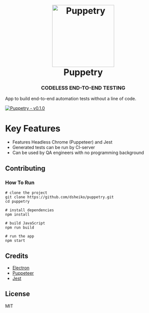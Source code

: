 <h1 align="center">
	<br>
	<img src="https://raw.githubusercontent.com/dsheiko/puppetry/master/assets/puppetry.png" alt="Puppetry" width="200" />
	<br>
	Puppetry
	<br>
</h1>

<h3 align="center">CODELESS END-TO-END TESTING</h3>

App to build end-to-end automation tests without a line of code.

[![Puppetry - v0.1.0](https://raw.githubusercontent.com/dsheiko/puppetry/master/gh-pages/assets/img/puppetry-welcome.png)](https://youtu.be/ogUBL-XVGRU "Puppetry - v0.1.0")

# Key Features
- Features Headless Chrome (Puppeteer) and Jest
- Generated tests can be run by CI-server
- Can be used by QA engineers with no programming background



## Contributing

### How To Run

```
# clone the project
git clone https://github.com/dsheiko/puppetry.git
cd puppetry

# install dependencies
npm install

# build JavaScript
npm run build

# run the app
npm start
```

## Credits

-   [Electron](http://electronjs.org/)
-   [Puppeteer](https://pptr.dev)
-   [Jest](https://jestjs.io/)

## License

MIT